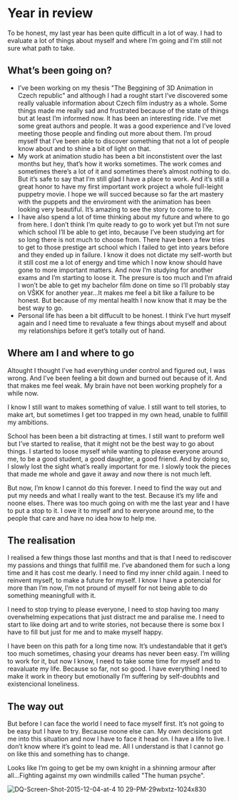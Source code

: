 # Year in review 

To be honest, my last year has been quite difficult in a lot of way. I had to evaluate a lot of things about myself and where I’m going and I’m still not sure what path to take. 

## What’s been going on? 
- I’ve been working on my thesis "The Beggining of 3D Animation in Czech republic" and although I had a rought start I’ve discovered some really valuable information about Czech film industry as a whole. Some things made me really sad and frustrated because of the state of things but at least I’m informed now. It has been an interesting ride. I’ve met some great authors and people. It was a good experience and I’ve loved meeting those people and finding out more about them. I’m proud myself that I’ve been able to discover something that not a lot of people know about and to shine a bit of light on that.
- My work at animation studio has been a bit inconstistent over the last months but hey, that’s how it works sometimes. The work comes and sometimes there’s a lot of it and sometimes there’s almost nothing to do. But it’s safe to say that I’m still glad I have a place to work. And it’s still a great honor to have my first important work project a whole full-leight puppetry movie. I hope we will succed because so far the art mastery with the puppets and the enviroment with the animation has been looking very beautiful. It’s amazing to see the story to come to life.
- I have also spend a lot of time thinking about my future and where to go from here. I don’t think I’m quite ready to go to work yet but I’m not sure which school I’ll be able to get into, because I’ve been studying art for so long there is not much to choose from. There have been a few tries to get to those prestige art school which I failed to get into years before and they ended up in failure. I know it does not dictate my self-worth but it still cost me a lot of energy and time which I now know should have gone to more important matters. And now I’m studying for another exams and I’m starting to loose it. The presure is too much and I’m afraid I won’t be able to get my bachelor film done on time so I’ll probably stay on VŠKK for another year...It makes me feel a bit like a failure to be honest. But because of my mental health I now know that it may be the best way to go.
- Personal life has been a bit diffucult to be honest. I think I’ve hurt myself again and I need time to revaluate a few things about myself and about my relationships before it get’s totally out of hand. 

## Where am I and where to go
Altought I thought I’ve had everything under control and figured out, I was wrong. And I’ve been feeling a bit down and burned out because of it. And that makes me feel weak. My brain have not been working prophely for a while now. 

I know I still want to makes something of value. I still want to tell stories, to make art, but sometimes I get too trapped in my own head, unable to fullfill my ambitions. 

School has been been a bit distracting at times. I still want to preform well but I’ve started to realise, that it might not be the best way to go about things. I started to loose myself while wanting to please everyone around me, to be a good student, a good daughter, a good friend. And by doing so, I slowly lost the sight what’s really important for me. I slowly took the pieces that made me whole and gave it away and now there is not much left. 

But now, I’m know I cannot do this forever. I need to find the way out and put my needs and what I really want to the test. Because it’s my life and noone elses. There was too much going on with me the last year and I have to put a stop to it. I owe it to myself and to everyone around me, to the people that care and have no idea how to help me. 

## The realisation 

I realised a few things those last months and that is that I need to rediscover my passions and things that fullfill me. I’ve abandoned them for such a long time and it has cost me dearly. I need to find my inner child again. I need to reinvent myself, to make a future for myself. I know I have a potencial for more than I’m now, I’m not pround of myself for not being able to do something meaningfull with it. 

I need to stop trying to please everyone, I need to stop having too many overwhelming expecations that just distract me and paralise me. I need to start to like doing art and to write stories, not because there is some box I have to fill but just for me and to make myself happy. 

I have been on this path for a long time now. It’s undestandable that it get’s too much sometimes, chasing your dreams has never been easy. I’m willing to work for it, but now I know, I need to take some time for myself and to reavaluate my life. Because so far, not so good. I have everything I need to make it work in theory but emotionally I’m suffering by self-doubhts and existencional loneliness. 

## The way out 

But before I can face the world I need to face myself first. It’s not going to be easy but I have to try. Because noone else can. My own decisions got me into this situation and now I have to face it head on. I have a life to live. I don’t know where it’s goint to lead me. All I understand is that I cannot go on like this and something has to change. 

Looks like I’m going to get be my own knight in a shinning armour after all...Fighting against my own windmills called "The human psyche". 

![DQ-Screen-Shot-2015-12-04-at-4 10 29-PM-29wbxtz-1024x830](https://github.com/NatNight99/english-for-designers/assets/129601977/0f0bfd71-36fa-4e7a-a9bf-66970c111f4b)
